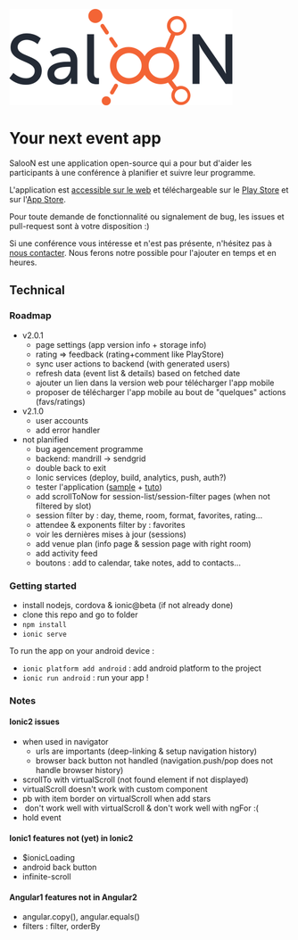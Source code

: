 ![SalooN](doc/logo.png)

# Your next event app

SalooN est une application open-source qui a pour but d'aider les participants à une conférence à planifier et suivre leur programme.

L'application est [accessible sur le web](http://saloonapp.github.io/saloon-app/) et téléchargeable sur le [Play Store](https://play.google.com/store/apps/details?id=co.saloonapp.eventexplorer) et sur l'[App Store](https://itunes.apple.com/fr/app/saloon-events/id999897097).

Pour toute demande de fonctionnalité ou signalement de bug, les issues et pull-request sont à votre disposition :)

Si une conférence vous intéresse et n'est pas présente, n'hésitez pas à [nous contacter](http://saloonapp.herokuapp.com/#contact). Nous ferons notre possible pour l'ajouter en temps et en heures.

## Technical

### Roadmap

- v2.0.1
    - page settings (app version info + storage info)
    - rating => feedback (rating+comment like PlayStore)
    - sync user actions to backend (with generated users)
    - refresh data (event list & details) based on fetched date
    - ajouter un lien dans la version web pour télécharger l'app mobile
    - proposer de télécharger l'app mobile au bout de "quelques" actions (favs/ratings)
- v2.1.0
    - user accounts
    - add error handler
- not planified
    - bug agencement programme
    - backend: mandrill -> sendgrid
    - double back to exit
    - Ionic services (deploy, build, analytics, push, auth?)
    - tester l'application ([sample](https://github.com/lathonez/clicker) + [tuto](http://lathonez.github.io/2016/ionic-2-unit-testing/))
    - add scrollToNow for session-list/session-filter pages (when not filtered by slot)
    - session filter by : day, theme, room, format, favorites, rating...
    - attendee & exponents filter by : favorites
    - voir les dernières mises à jour (sessions)
    - add venue plan (info page & session page with right room)
    - add activity feed
    - boutons : add to calendar, take notes, add to contacts...

### Getting started

- install nodejs, cordova & ionic@beta (if not already done)
- clone this repo and go to folder
- `npm install`
- `ionic serve`

To run the app on your android device :

- `ionic platform add android` : add android platform to the project
- `ionic run android` : run your app !

### Notes

#### Ionic2 issues

- when used in navigator
    - urls are importants (deep-linking & setup navigation history)
    - browser back button not handled (navigation.push/pop does not handle browser history)
- scrollTo with virtualScroll (not found element if not displayed)
- virtualScroll doesn't work with custom component
- pb with item border on virtualScroll when add stars
- <img> don't work well with virtualScroll & <ion-img> don't work well with ngFor :(
- hold event

#### Ionic1 features not (yet) in Ionic2

- $ionicLoading
- android back button
- infinite-scroll

#### Angular1 features not in Angular2

- angular.copy(), angular.equals()
- filters : filter, orderBy
